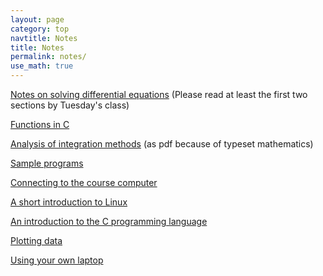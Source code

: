 ```yaml
---
layout: page
category: top
navtitle: Notes
title: Notes
permalink: notes/
use_math: true
---
```


<a href="DE-notes.pdf">Notes on solving differential equations</a> (Please read 
at least the first two sections by Tuesday's class)

<a href="function.html">Functions in C</a>

<a href="integration-notes.pdf">Analysis of integration methods</a> (as pdf because of typeset mathematics)

<a href="samples.html">Sample programs</a>

<a href="connect.html">Connecting to the course computer</a>

<a href="linux.html">A short introduction to Linux</a>

<a href="c.html">An introduction to the C programming language</a>

<a href="plot.html">Plotting data</a>

<a href="laptop.html">Using your own laptop</a>

